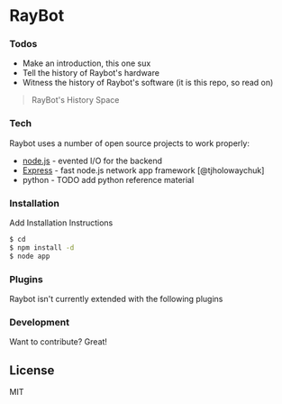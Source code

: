 
# RayBot

### Todos
  - Make an introduction, this one sux
  - Tell the history of Raybot's hardware
  - Witness the history of Raybot's software (it is this repo, so read on)

> RayBot's History Space
> 
> 

### Tech

Raybot uses a number of open source projects to work properly:

* [node.js] - evented I/O for the backend
* [Express] - fast node.js network app framework [@tjholowaychuk]
* python - TODO add python reference material

### Installation

Add Installation Instructions

```sh
$ cd 
$ npm install -d
$ node app
```



### Plugins

Raybot isn't currently extended with the following plugins




### Development

Want to contribute? Great!


License
----

MIT



[//]: # (These are reference links used in the body of this note and get stripped out when the markdown processor does its job. There is no need to format nicely because it shouldn't be seen. Thanks SO - http://stackoverflow.com/questions/4823468/store-comments-in-markdown-syntax)


   [dill]: <https://github.com/joemccann/dillinger>
   [node.js]: <http://nodejs.org>
   [Twitter Bootstrap]: <http://twitter.github.com/bootstrap/>
   [express]: <http://expressjs.com>
   [NodeJS]: <http://nodejs.org>
   


